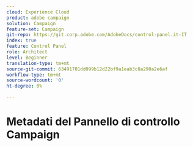 ```yaml
---
cloud: Experience Cloud
product: adobe campaign
solution: Campaign
feature-set: Campaign
git-repo: https://git.corp.adobe.com/AdobeDocs/control-panel.it-IT
index: true
feature: Control Panel
role: Architect
level: Beginner
translation-type: tm+mt
source-git-commit: 63491701dd099b12d22bf9a1eab3c8a290a2e6af
workflow-type: tm+mt
source-wordcount: '0'
ht-degree: 0%

---
```



# Metadati del Pannello di controllo Campaign
